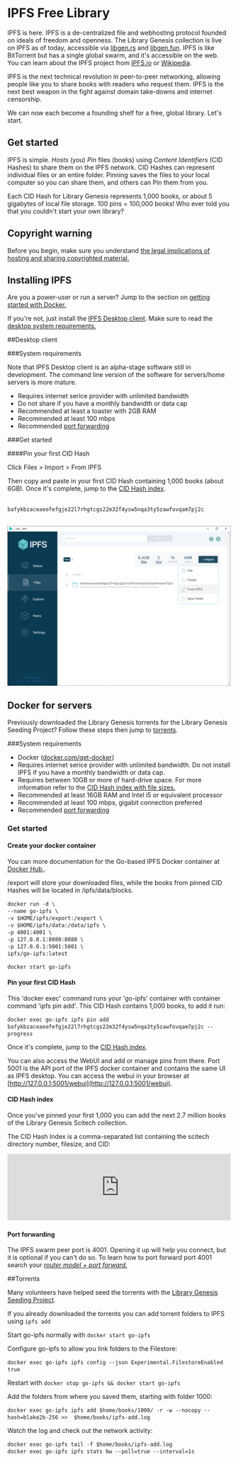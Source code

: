 # IPFS Free Library

IPFS is here. IPFS is a de-centralized file and webhosting protocol founded on ideals of freedom and openness. The Library Genesis collection is live on IPFS as of today, accessible via [libgen.rs](http://libgen.rs) and [libgen.fun](https://libgen.fun). IPFS is like BitTorrent but has a single global swarm, and it's accessible on the web. You can learn about the IPFS project from [IPFS.io](https://ipfs.io) or [Wikipedia](https://en.wikipedia.org/wiki/InterPlanetary_File_System).

IPFS is the next technical revolution in peer-to-peer networking, allowing people like you to share books with readers who request them. IPFS is the next best weapon in the fight against domain take-downs and internet censorship.

We can now each become a founding shelf for a free, global library. Let's start.

## Get started

IPFS is simple. *Hosts* (you) *Pin* files (books) using *Content Identifiers* (CID Hashes) to share them on the IPFS network. CID Hashes can represent individual files or an entire folder. Pinning saves the files to your local computer so you can share them, and others can Pin them from you.

Each CID Hash for Library Genesis represents 1,000 books, or about 5 gigabytes of local file storage. 100 pins = 100,000 books! Who ever told you that you couldn't start your own library?

## Copyright warning

Before you begin, make sure you understand [the legal implications of hosting and sharing copyrighted material.](https://www.nolo.com/legal-encyclopedia/what-to-do-if-your-named-bit-torrent-lawsuit.html)

## Installing IPFS

Are you a power-user or run a server? Jump to the section on [getting started with Docker.](#docker-for-servers)

If you're not, just install the [IPFS Desktop client](https://ipfs.io/#install). Make sure to read the [desktop system requirements.](#system-requirements)

##Desktop client

###System requirements

Note that IPFS Desktop client is an alpha-stage software still in development. The command line version of the software for servers/home servers is more mature.

* Requires internet serice provider with unlimited bandwidth
* Do not share if you have a monthly bandwidth or data cap
* Recommended at least a toaster with 2GB RAM
* Recommended at least 100 mbps
* Recommended [port forwarding](#port-forwarding)

###Get started

####Pin your first CID Hash

Click Files > Import > From IPFS

Then copy and paste in your first CID Hash containing 1,000 books (about 6GB). Once it's complete, jump to the [CID Hash index](#cid-hash-index).

```
 
bafykbzaceaeofefgje22l7rhgtcgs22m32f4ysw5nqa3ty5zawfovqam7pj2c
 
```

![Screenshot](img/ipfs.2.png)

## Docker for servers

Previously downloaded the Library Genesis torrents for the Library Genesis Seeding Project? Follow these steps then jump to [torrents](#torrents).

###System requirements

* Docker ([docker.com/get-docker](https://docs.docker.com/get-docker/))
* Requires internet serice provider with unlimited bandwidth. Do not install IPFS if you have a monthly bandwidth or data cap.
* Requires between 10GB or more of hard-drive space. For more information refer to the [CID Hash index with file sizes.](https://cryptpad.fr/sheet/#/2/sheet/view/I5UinPRnv2LNZlMQcNODieaoo7W9L1KDbJMX36OKvdE/)
* Recommended at least 16GB RAM and Intel i5 or equivalent processor
* Recommended at least 100 mbps, gigabit connection preferred
* Recommended [port forwarding](#port-forwarding)

### Get started

#### Create your docker container

You can more documentation for the Go-based IPFS Docker container at [Docker Hub.](https://hub.docker.com/r/ipfs/go-ipfs/).

/export will store your downloaded files, while the books from pinned CID Hashes will be located in /ipfs/data/blocks.

```
docker run -d \
--name go-ipfs \
-v $HOME/ipfs/export:/export \
-v $HOME/ipfs/data:/data/ipfs \
-p 4001:4001 \
-p 127.0.0.1:8080:8080 \
-p 127.0.0.1:5001:5001 \
ipfs/go-ipfs:latest 
```

```
docker start go-ipfs
```

#### Pin your first CID Hash

This 'docker exec' command runs your 'go-ipfs' container with container command 'ipfs pin add'. This CID Hash contains 1,000 books, to add it run:

```
docker exec go-ipfs ipfs pin add bafykbzaceaeofefgje22l7rhgtcgs22m32f4ysw5nqa3ty5zawfovqam7pj2c --progress
```

Once it's complete, jump to the [CID Hash index](#cid-hash-index).

You can also access the WebUI and add or manage pins from there. Port 5001 is the API port of the IPFS docker container and contains the same UI as IPFS desktop. You can access the webui in your browser at [http://127.0.0.1:5001/webui](http://127.0.0.1:5001/webui).


#### CID Hash index

Once you've pinned your first 1,000 you can add the next 2.7 million books of the Library Genesis Scitech collection.

The CID Hash Index is a comma-separated list containing the scitech directory number, filesize, and CID:

<iframe src="https://pastebin.com/embed_iframe/tPvE36Sd" style="border:none;width:100%"></iframe>

#### Port forwarding

The IPFS swarm peer port is 4001. Opening it up will help you connect, but it is optional if you can't do so. To learn how to port forward port 4001 search your [*router model + port forward.*](https://www.google.com/search?q=ac1750+port+forwarding)

##Torrents

Many volunteers have helped seed the torrents with the [Library Genesis Seeding Project](https://www.reddit.com/r/DataHoarder/comments/ed9byj/library_genesis_project_update_25_million_books/).

If you already downloaded the torrents you can add torrent folders to IPFS using `ipfs add`

Start go-ipfs normally with `docker start go-ipfs`

Configure go-ipfs to allow you link folders to the Filestore:

```
docker exec go-ipfs ipfs config --json Experimental.FilestoreEnabled true
```

Restart with `docker stop go-ipfs && docker start go-ipfs`

Add the folders from where you saved them, starting with folder 1000:

```
docker exec go-ipfs ipfs add $home/books/1000/ -r -w --nocopy --hash=blake2b-256 >>  $home/books/ipfs-add.log
```

Watch the log and check out the network activity:

```
docker exec go-ipfs tail -f $home/books/ipfs-add.log
docker exec go-ipfs ipfs stats bw --poll=true --interval=1s
```
